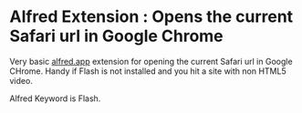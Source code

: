 # Alfred Extension : Opens the current Safari url in Google Chrome

Very basic [alfred.app](http://www.alfredapp.com/)  extension for opening the current Safari url in Google CHrome. Handy if Flash is not installed and you hit a site with non HTML5 video.

Alfred Keyword is Flash.